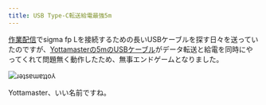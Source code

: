 ```yaml
---
title: USB Type-C転送給電最強5m
---
```

[作業配信](https://www.youtube.com/c/r7kamura)でsigma fp Lを接続するための長いUSBケーブルを探す日々を送っていたのですが、[Yottamasterの5mのUSBケーブル](https://www.amazon.co.jp/dp/B09Y1BY75P)がデータ転送と給電を同時にやってくれて問題無く動作したため、無事エンドゲームとなりました。

![](https://lh3.googleusercontent.com/docs/ADP-6oEP4RHBsNVtjlNgV0Urtpe7MWHzEQkz-ig5fmvJvrF8j41-JEcV7237YhK0xBJd2yb7PyfVtgTcmkxxv1loSZHQw5_9eqad7TJyZml_A1yK-XT0vqyXcJIUJKIKld3wSIFig8b8O9aP56MsjE4edn6enjUIkRoNuijLQgg_l_XMCV58d5M7QywVrEmhNhKmzv5cULeNtHZEzY-lZ9uiDH9KTBo7Q9F5vBvNBnTjzhinyqsZiQWeLjHbI5xzkdzPSE3jH6CBPdFQwK2gUai3KPg_SbjWT0dBKzz_tiAA9--TVS4X8ASKLw-NgilFrx_FDeaUjPRpkoByoNXN3LQIW051NEs-y-WpieeTMuO4eElZ4eeg45VU8tRIw0S4au7hUnY9ifye0aBJSvEDWWTkpLYMJO7GFncXJZDbTLA6FWtaD4PMKuT0apN_60eQtOcJo3mLwqYcSsb0aXTJGOu8mq5Gwogbd0slawq05DGMQPhrP4MENmlE1JmylyIfa_rVVop0-FP51TmHvOLnARGI3F2OPMmMLrEY-MSRoEbP4CuN9d5bszWIycsNZKjdy2GIt1KUqU49VVSnI4UWzdhYtgDYFyjYHMFyponRHKUz86erFLyU3f16bRz2W-8geZMRsFJcwWt8OkaeKr1VvYxk3I24pxBnVhwoE48tFKan5cc8arZ4qRiP6QTw10-ZU40n2k7V7WHg6b7bsiyUBZYUsSeu84tp7K0Ad-vNt0ga94SJ8Ae8kFzjiEKfTa4BbiFBruEgUevNOui2irv7MsxjVsJrtpM4RlnuuMGT9OLHWSaRuWBb7Beft5CkGsuOvEP8v-zx9v02S4BZn5efiUoABe8qoT_oYUi7nJuoGQO8z0smZw4ZVLQN0vAkccabeQW_VBHFL9WqXfRP2fL-aX3qi0sLIemJg46rkNy2ibqicHzatosuAnGHwXQramT02QMPM7YHkU1e-MAeSQP_C4X6_iA9Kd6crf1KahgL1BeOCRs0hiLhs1htfq-MlBZ_jy3QDhdhU-H2jWLJNwJEkvu8Td9MDEHU7OmWMoaAJzVeXvcKpsgpom6rrwrOtm5c9bcA6-0881Atn3cDuKqVqwCBI0wlC6-GiWitDw1QICmuuOM-DPhmMnp1RF2wS8yBBKSYbC0l6gjfnZmZdu-7Ce3bGVMEazxlOXpzt1MsvVeoOZ7O8olXktNd8OLkWVBdnkaiUx0hUoC1I9t4mlERcyh_5peQqobf6NCsvV3jbYVXHjXC8KWZpg "ɹǝʇsɐɯɐʇʇo⅄")

Yottamaster、いい名前ですね。
